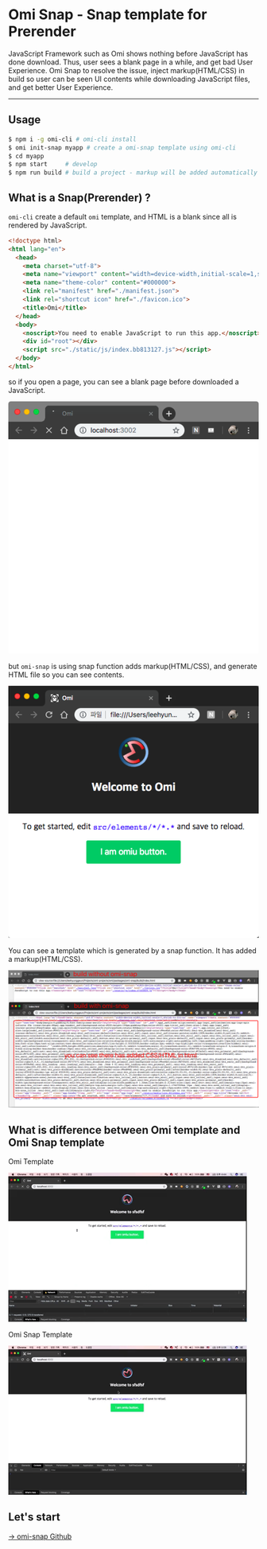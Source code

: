 # Omi Snap - Snap template for Prerender

JavaScript Framework such as Omi shows nothing before JavaScript has done download. Thus, user sees a blank page in a while, and get bad User Experience. Omi Snap to resolve the issue, inject markup(HTML/CSS) in build so user can be seen UI contents while downloading JavaScript files, and get better User Experience.

---

## Usage

```bash
$ npm i -g omi-cli # omi-cli install
$ omi init-snap myapp # create a omi-snap template using omi-cli
$ cd myapp
$ npm start     # develop
$ npm run build # build a project - markup will be added automatically
```

##  What is a Snap(Prerender) ?
`omi-cli` create a default `omi` template, and HTML is a blank since all is rendered by JavaScript.

```html
<!doctype html>
<html lang="en">
  <head>
    <meta charset="utf-8">
    <meta name="viewport" content="width=device-width,initial-scale=1,shrink-to-fit=no">
    <meta name="theme-color" content="#000000">
    <link rel="manifest" href="./manifest.json">
    <link rel="shortcut icon" href="./favicon.ico">
    <title>Omi</title>
  </head>
  <body>
    <noscript>You need to enable JavaScript to run this app.</noscript>
    <div id="root"></div>
    <script src="./static/js/index.bb813127.js"></script>
  </body>
</html>
```

so if you open a page, you can see a blank page before downloaded a JavaScript.

![blank](../assets/omi-snap/blank.png)

but `omi-snap` is using snap function adds markup(HTML/CSS), and generate HTML file so you can see contents.

![initial](../assets/omi-snap/initial.png)

You can see a template which is generated by a snap function. It has added a markup(HTML/CSS).

![html](../assets/omi-snap/comapre-snap-before-after.png)

## What is difference between Omi template and Omi Snap template

Omi Template

![omi-template](../assets/omi-snap/omi.gif)

Omi Snap Template

![omi-snap-template](../assets/omi-snap/omi-snap.gif)

## Let's start

[→ omi-snap Github](https://github.com/Tencent/omi/tree/master/packages/omi-snap)
